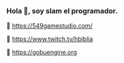 ### Hola 👋, soy slam el programador.

🌱 https://549gamestudio.com/

💬 https://www.twitch.tv/hbiblia

🔭 https://gobuengine.org

<!--
**hbiblia/hbiblia** is a ✨ _special_ ✨ repository because its `README.md` (this file) appears on your GitHub profile.

- 🔭 I’m currently working on ...
- 🌱 I’m currently learning ...
- 👯 I’m looking to collaborate on ...
- 🤔 I’m looking for help with ...
- 💬 Ask me about ...
- 📫 How to reach me: ...
- 😄 Pronouns: ...
- ⚡ Fun fact: ...
-->
